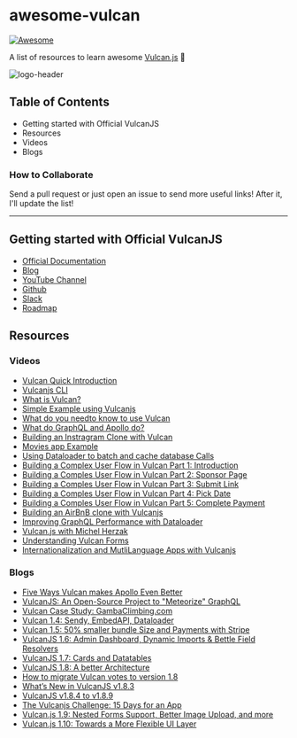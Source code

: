 # awesome-vulcan

[![Awesome](https://cdn.rawgit.com/sindresorhus/awesome/d7305f38d29fed78fa85652e3a63e154dd8e8829/media/badge.svg)](https://github.com/sindresorhus/awesome)

A list of resources to learn awesome [Vulcan.js](http://vulcanjs.org/) 🖖

![logo-header](https://i.imgur.com/1TKyCAb.png)

## Table of Contents

* Getting started with Official VulcanJS
* Resources
* Videos
* Blogs

### How to Collaborate

Send a pull request or just open an issue to send more useful links! After it, I'll update the list!

---

## Getting started with Official VulcanJS

* [Official Documentation](http://docs.vulcanjs.org/)
* [Blog](https://medium.com/vulcanjs)
* [YouTube Channel](https://www.youtube.com/channel/UCGIvQQ6zw7ov2cHgD70HFlA)
* [Github](https://github.com/VulcanJS/Vulcan)
* [Slack](http://slack.telescopeapp.org/)
* [Roadmap](https://trello.com/b/dwPR0LTz/nova-roadmap)

## Resources

### Videos

* [Vulcan Quick Introduction](https://www.youtube.com/watch?v=1is6WDq1sDA)
* [Vulcanjs CLI](https://www.youtube.com/watch?v=e1dTEMyHu_s)
* [What is Vulcan?](https://www.youtube.com/watch?v=uU-cwLKcmnY)
* [Simple Example using Vulcanjs](https://www.youtube.com/watch?v=zG785P8t-RE&t=2s)
* [What do you needto know to use Vulcan](https://www.youtube.com/watch?v=fBh0Xq4855M)
* [What do GraphQL and Apollo do?](https://www.youtube.com/watch?v=1TvGJetukrA)
* [Building an Instragram Clone with Vulcan](https://www.youtube.com/watch?v=qibyA_ReqEQ&t=171s)
* [Movies app Example](https://www.youtube.com/watch?v=4HidaFce6j0)
* [Using Dataloader to batch and cache database Calls](https://www.youtube.com/watch?v=55Ep5KBTIQE)
* [Building a Complex User Flow in Vulcan Part 1: Introduction](https://www.youtube.com/watch?v=4MMILATC9Ds)
* [Building a Comples User Flow in Vulcan Part 2: Sponsor Page](https://www.youtube.com/watch?v=OQ0zOgwj0fk)
* [Building a Comples User Flow in Vulcan Part 3: Submit Link](https://www.youtube.com/watch?v=1N58_LRVZis)
* [Building a Comples User Flow in Vulcan Part 4: Pick Date](https://www.youtube.com/watch?v=wkfx1bypuw0)
* [Building a Comples User Flow in Vulcan Part 5: Complete Payment](https://www.youtube.com/watch?v=jdDPFZTRt0s)
* [Building an AirBnB clone with Vulcanjs](https://www.youtube.com/watch?v=Nl0Fi40Ghh4&list=PLBoa_Q6hVeSx1oP5sFYG63rPs1eDtyNOy)
* [Improving GraphQL Performance with Dataloader](https://www.youtube.com/watch?v=M8Jmz8q2sUk)
* [Vulcan.js with Michel Herzak](https://www.youtube.com/watch?v=svNZztupP-k)
* [Understanding Vulcan Forms](https://www.youtube.com/watch?v=v3ftplSZWrs)
* [Internationalization and MutliLanguage Apps with Vulcanjs](https://www.youtube.com/watch?v=yO4MAdmiiCc)

### Blogs

* [Five Ways Vulcan makes Apollo Even Better](https://blog.vulcanjs.org/five-ways-vulcan-makes-apollo-even-better-c4625dd2288?source=collection_home---6------9----------------)
* [VulcanJS: An Open-Source Project to "Meteorize" GraphQL](https://blog.meteor.com/vulcanjs-an-open-source-project-to-meteorize-graphql-ba48925bc41f)
* [Vulcan Case Study: GambaClimbing.com](https://blog.vulcanjs.org/vulcan-case-study-gambaclimbing-com-a0ec2af8322e?source=collection_home---6------6----------------)
* [Vulcan 1.4: Sendy, EmbedAPI, Dataloader](https://blog.vulcanjs.org/vulcan-1-4-sendy-embedapi-dataloader-and-more-391560f29874?source=collection_home---6------5----------------)
* [Vulcan 1.5: 50% smaller bundle Size and Payments with Stripe](https://blog.vulcanjs.org/vulcan-1-5-50-smaller-bundle-size-and-vulcan-payments-with-stripe-786e300a887c?source=collection_home---6------4----------------)
* [VulcanJS 1.6: Admin Dashboard, Dynamic Imports & Bettle Field Resolvers](https://blog.vulcanjs.org/vulcanjs-1-6-admin-dashboard-dynamic-imports-better-field-resolvers-73121869183d?source=collection_home---6------3----------------)
* [VulcanJS 1.7: Cards and Datatables](https://blog.vulcanjs.org/vulcanjs-1-7-cards-datatables-and-more-79371b504a13?source=collection_home---6------2----------------)
* [VulcanJS 1.8: A better Architecture](https://blog.vulcanjs.org/vulcanjs-1-8-a-better-architecture-2eef7375e6f1?source=collection_home---6------1----------------)
* [How to migrate Vulcan votes to version 1.8](https://blog.vulcanjs.org/how-to-migrate-vulcan-votes-to-version-1-8-7d8d31a4ccb6)
* [What’s New in VulcanJS v1.8.3](https://blog.vulcanjs.org/whats-new-in-vulcanjs-v1-8-3-bea45752d606)
* [VulcanJS v1.8.4 to v1.8.9](https://blog.vulcanjs.org/vulcanjs-v1-8-4-to-1-8-9-9ea4d376d929)
* [The Vulcanjs Challenge: 15 Days for an App](https://medium.com/@eric.burel/the-vulcan-js-challenge-15-days-for-an-app-e3735d1e3d4c)
* [Vulcan.js 1.9: Nested Forms Support, Better Image Upload, and more](https://blog.vulcanjs.org/vulcan-js-1-9-nested-forms-support-better-image-upload-and-more-8da2076bb43f)
* [Vulcan.js 1.10: Towards a More Flexible UI Layer](https://medium.com/@sachagreif/vulcan-js-1-10-towards-a-more-flexible-ui-layer-918f90876ef9)
